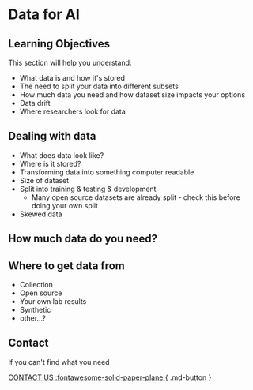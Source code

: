 # Data for AI


## Learning Objectives

This section will help you understand:

- What data is and how it's stored
- The need to split your data into different subsets
- How much data you need and how dataset size impacts your options
- Data drift
- Where researchers look for data



## Dealing with data
- What does data look like?
- Where is it stored?
- Transforming data into something computer readable
- Size of dataset
- Split into training & testing & development
    - Many open source datasets are already split - check this before doing your own split
- Skewed data

## How much data do you need?


## Where to get data from

- Collection
- Open source
- Your own lab results
- Synthetic
- other…?

## Contact

If you can't find what you need

[CONTACT US :fontawesome-solid-paper-plane:](mailto:accelerate-mle@cst.cam.ac.uk){ .md-button }





